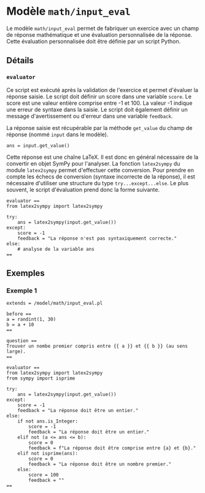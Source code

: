 # Modèle `math/input_eval`

Le modèle `math/input_eval` permet de fabriquer un exercice avec un champ de réponse mathématique et une évaluation personnalisée de la réponse. Cette évaluation personnalisée doit être définie par un script Python.

## Détails

### `evaluator`

Ce script est exécuté après la validation de l'exercice et permet d'évaluer la réponse saisie. Le script doit définir un score dans une variable `score`. Le score est une valeur entière comprise entre -1 et 100. La valeur -1 indique une erreur de syntaxe dans la saisie. Le script doit également définir un message d'avertissement ou d'erreur dans une variable `feedback`.

La réponse saisie est récupérable par la méthode `get_value` du champ de réponse (nommé `input` dans le modèle).

```
ans = input.get_value()
```

Cette réponse est une chaîne LaTeX. Il est donc en général nécessaire de la convertir en objet SymPy pour l'analyser. La fonction `latex2sympy` du module `latex2sympy` permet d'effectuer cette conversion. Pour prendre en compte les échecs de conversion (syntaxe incorrecte de la réponse), il est nécessaire d'utiliser une structure du type `try...except...else`. Le plus souvent, le script d'évaluation prend donc la forme suivante.

```
evaluator ==
from latex2sympy import latex2sympy

try:
    ans = latex2sympy(input.get_value())
except:
    score = -1
    feedback = "La réponse n'est pas syntaxiquement correcte."
else:
    # analyse de la variable ans
==
```

## Exemples

### Exemple 1

```
extends = /model/math/input_eval.pl

before ==
a = randint(1, 30)
b = a + 10
==

question ==
Trouver un nombe premier compris entre {{ a }} et {{ b }} (au sens large).
==

evaluator ==
from latex2sympy import latex2sympy
from sympy import isprime

try:
    ans = latex2sympy(input.get_value())
except:
    score = -1
    feedback = "La réponse doit être un entier."
else:
    if not ans.is_Integer:
        score = -1
        feedback = "La réponse doit être un entier."
    elif not (a <= ans <= b):
        score = 0
        feedback = f"La réponse doit être comprise entre {a} et {b}."
    elif not isprime(ans):
        score = 0
        feedback = "La réponse doit être un nombre premier."
    else:
        score = 100
        feedback = ""
==
```
